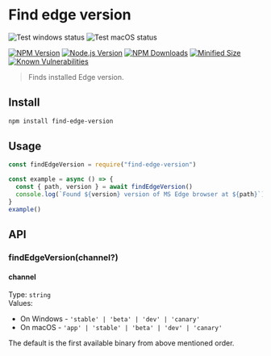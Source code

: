 # Find edge version

![Test windows status](https://github.com/ksathyanm/find-edge-version/workflows/test-windows/badge.svg)
![Test macOS status](https://github.com/ksathyanm/find-edge-version/workflows/test-macOS/badge.svg)

[![NPM Version](https://img.shields.io/npm/v/find-edge-version)](https://www.npmjs.com/package/find-edge-version)
[![Node.js Version](https://img.shields.io/node/v/find-edge-version)](https://nodejs.org/en/download/)
[![NPM Downloads](https://img.shields.io/npm/dm/find-edge-version)](https://www.npmjs.com/package/find-edge-version)
[![Minified Size](https://img.shields.io/bundlephobia/min/find-edge-version)](https://bundlephobia.com/result?p=find-edge-version)
[![Known Vulnerabilities](https://snyk.io/test/npm/find-edge-version/badge.svg)](https://snyk.io/test/npm/find-edge-version)

> Finds installed Edge version.

## Install

```bash
npm install find-edge-version
```

## Usage

```js
const findEdgeVersion = require("find-edge-version")

const example = async () => {
  const { path, version } = await findEdgeVersion()
  console.log(`Found ${version} version of MS Edge browser at ${path}`)
}
example()
```

## API

### findEdgeVersion(channel?)

#### channel

Type: `string`\
Values:
- On Windows - `'stable' | 'beta' | 'dev' | 'canary'`
- On macOS - `'app' | 'stable' | 'beta' | 'dev' | 'canary'`

The default is the first available binary from above mentioned order.
